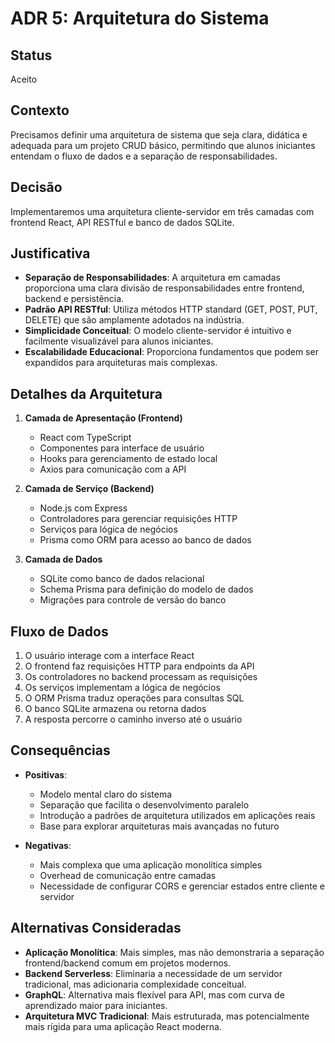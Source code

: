 # ADR 5: Arquitetura do Sistema

## Status
Aceito

## Contexto
Precisamos definir uma arquitetura de sistema que seja clara, didática e adequada para um projeto CRUD básico, permitindo que alunos iniciantes entendam o fluxo de dados e a separação de responsabilidades.

## Decisão
Implementaremos uma arquitetura cliente-servidor em três camadas com frontend React, API RESTful e banco de dados SQLite.

## Justificativa
- **Separação de Responsabilidades**: A arquitetura em camadas proporciona uma clara divisão de responsabilidades entre frontend, backend e persistência.
- **Padrão API RESTful**: Utiliza métodos HTTP standard (GET, POST, PUT, DELETE) que são amplamente adotados na indústria.
- **Simplicidade Conceitual**: O modelo cliente-servidor é intuitivo e facilmente visualizável para alunos iniciantes.
- **Escalabilidade Educacional**: Proporciona fundamentos que podem ser expandidos para arquiteturas mais complexas.

## Detalhes da Arquitetura
1. **Camada de Apresentação (Frontend)**
   - React com TypeScript
   - Componentes para interface de usuário
   - Hooks para gerenciamento de estado local
   - Axios para comunicação com a API

2. **Camada de Serviço (Backend)**
   - Node.js com Express
   - Controladores para gerenciar requisições HTTP
   - Serviços para lógica de negócios
   - Prisma como ORM para acesso ao banco de dados

3. **Camada de Dados**
   - SQLite como banco de dados relacional
   - Schema Prisma para definição do modelo de dados
   - Migrações para controle de versão do banco

## Fluxo de Dados
1. O usuário interage com a interface React
2. O frontend faz requisições HTTP para endpoints da API
3. Os controladores no backend processam as requisições
4. Os serviços implementam a lógica de negócios
5. O ORM Prisma traduz operações para consultas SQL
6. O banco SQLite armazena ou retorna dados
7. A resposta percorre o caminho inverso até o usuário

## Consequências
- **Positivas**:
  - Modelo mental claro do sistema
  - Separação que facilita o desenvolvimento paralelo
  - Introdução a padrões de arquitetura utilizados em aplicações reais
  - Base para explorar arquiteturas mais avançadas no futuro

- **Negativas**:
  - Mais complexa que uma aplicação monolítica simples
  - Overhead de comunicação entre camadas
  - Necessidade de configurar CORS e gerenciar estados entre cliente e servidor

## Alternativas Consideradas
- **Aplicação Monolítica**: Mais simples, mas não demonstraria a separação frontend/backend comum em projetos modernos.
- **Backend Serverless**: Eliminaria a necessidade de um servidor tradicional, mas adicionaria complexidade conceitual.
- **GraphQL**: Alternativa mais flexível para API, mas com curva de aprendizado maior para iniciantes.
- **Arquitetura MVC Tradicional**: Mais estruturada, mas potencialmente mais rígida para uma aplicação React moderna.
